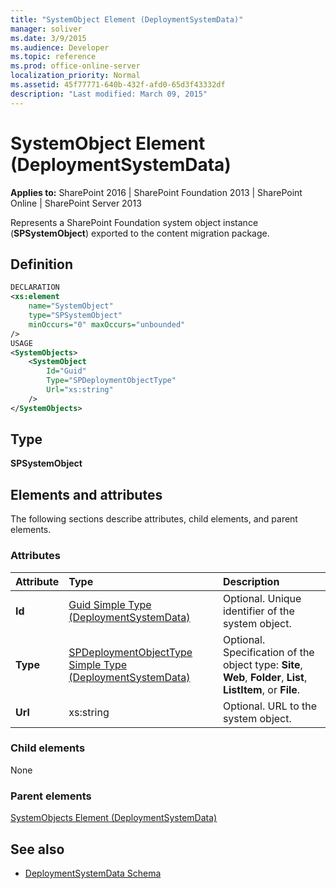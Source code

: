 ```yaml
---
title: "SystemObject Element (DeploymentSystemData)"
manager: soliver
ms.date: 3/9/2015
ms.audience: Developer
ms.topic: reference
ms.prod: office-online-server
localization_priority: Normal
ms.assetid: 45f77771-640b-432f-afd0-65d3f43332df
description: "Last modified: March 09, 2015"
---
```


# SystemObject Element (DeploymentSystemData)

**Applies to:** SharePoint 2016 | SharePoint Foundation 2013 | SharePoint Online | SharePoint Server 2013
  
Represents a SharePoint Foundation system object instance (**SPSystemObject**) exported to the content migration package.

## Definition

```XML
DECLARATION
<xs:element 
    name="SystemObject" 
    type="SPSystemObject" 
    minOccurs="0" maxOccurs="unbounded" 
/>
USAGE
<SystemObjects>
    <SystemObject
        Id="Guid"
        Type="SPDeploymentObjectType"
        Url="xs:string"
    />
</SystemObjects>

```

## Type

**SPSystemObject**
  
## Elements and attributes

The following sections describe attributes, child elements, and parent elements.

### Attributes

|**Attribute**|**Type**|**Description**|
|:-----|:-----|:-----|
|**Id**  <br/> |[Guid Simple Type (DeploymentSystemData)](guid-simple-type-deploymentsystemdata.md) <br/> |Optional. Unique identifier of the system object.  <br/> |
|**Type**  <br/> |[SPDeploymentObjectType Simple Type (DeploymentSystemData)](spdeploymentobjecttype-simple-type-deploymentsystemdata.md) <br/> |Optional. Specification of the object type: **Site**, **Web**, **Folder**, **List**, **ListItem**, or **File**.  <br/> |
|**Url**  <br/> |xs:string  <br/> |Optional. URL to the system object.  <br/> |
   
### Child elements

None
   
### Parent elements

[SystemObjects Element (DeploymentSystemData)](systemobjects-element-deploymentsystemdata.md)
   
## See also

- [DeploymentSystemData Schema](deploymentsystemdata-schema.md)

